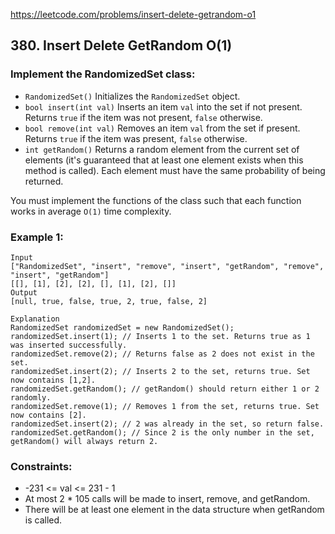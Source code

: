 https://leetcode.com/problems/insert-delete-getrandom-o1

## 380. Insert Delete GetRandom O(1)

### Implement the RandomizedSet class:

- `RandomizedSet()` Initializes the `RandomizedSet` object.
- `bool insert(int val)` Inserts an item `val` into the set if not present. Returns `true` if the item was not present, `false` otherwise.
- `bool remove(int val)` Removes an item `val` from the set if present. Returns `true` if the item was present, `false` otherwise.
- `int getRandom()` Returns a random element from the current set of elements (it's guaranteed that at least one element exists when this method is called). Each element must have the same probability of being returned.

You must implement the functions of the class such that each function works in average `O(1)` time complexity.

 

### Example 1:

    Input
    ["RandomizedSet", "insert", "remove", "insert", "getRandom", "remove", "insert", "getRandom"]
    [[], [1], [2], [2], [], [1], [2], []]
    Output
    [null, true, false, true, 2, true, false, 2]

    Explanation
    RandomizedSet randomizedSet = new RandomizedSet();
    randomizedSet.insert(1); // Inserts 1 to the set. Returns true as 1 was inserted successfully.
    randomizedSet.remove(2); // Returns false as 2 does not exist in the set.
    randomizedSet.insert(2); // Inserts 2 to the set, returns true. Set now contains [1,2].
    randomizedSet.getRandom(); // getRandom() should return either 1 or 2 randomly.
    randomizedSet.remove(1); // Removes 1 from the set, returns true. Set now contains [2].
    randomizedSet.insert(2); // 2 was already in the set, so return false.
    randomizedSet.getRandom(); // Since 2 is the only number in the set, getRandom() will always return 2.

 

### Constraints:

- -231 <= val <= 231 - 1
- At most 2 * 105 calls will be made to insert, remove, and getRandom.
- There will be at least one element in the data structure when getRandom is called.


